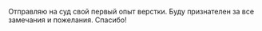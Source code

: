 Отправляю на суд свой первый опыт верстки. 
Буду признателен за все замечания и пожелания. 
Спасибо!